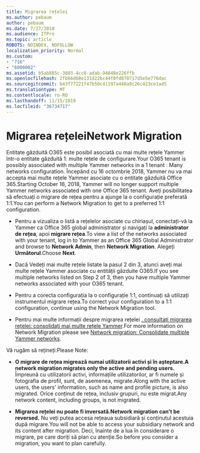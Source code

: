 ```yaml
---
title: Migrarea rețelei
ms.author: pebaum
author: pebaum
ms.date: 7/27/2018
ms.audience: ITPro
ms.topic: article
ROBOTS: NOINDEX, NOFOLLOW
localization_priority: Normal
ms.custom:
- "716"
- "6000002"
ms.assetid: b5ab885c-3803-4cc8-adab-94848e226ffb
ms.openlocfilehash: 2fb66d68e131d22bc44f0fd878717d5e5e776dac
ms.sourcegitcommit: b43f77221f47b50c41197a448a9c26c423ce1ad5
ms.translationtype: MT
ms.contentlocale: ro-RO
ms.lasthandoff: 11/15/2019
ms.locfileid: "36734717"
---
```

# <a name="network-migration"></a><span data-ttu-id="66289-102">Migrarea rețelei</span><span class="sxs-lookup"><span data-stu-id="66289-102">Network Migration</span></span>

<span data-ttu-id="66289-103">Entitate găzduită O365 este posibil asociată cu mai multe rețele Yammer într-o entitate găzduită 1: multe rețele de configurare.</span><span class="sxs-lookup"><span data-stu-id="66289-103">Your O365 tenant is possibly associated with multiple Yammer networks in a 1 tenant : Many networks configuration.</span></span> <span data-ttu-id="66289-104">Începând cu 16 octombrie 2018, Yammer nu va mai accepta mai multe rețele Yammer asociate cu o entitate găzduită Office 365.</span><span class="sxs-lookup"><span data-stu-id="66289-104">Starting October 16, 2018, Yammer will no longer support multiple Yammer networks associated with one Office 365 tenant.</span></span> <span data-ttu-id="66289-105">Aveți posibilitatea să efectuați o migrare de rețea pentru a ajunge la o configurație preferată 1:1.</span><span class="sxs-lookup"><span data-stu-id="66289-105">You can perform a Network Migration to get to a preferred 1:1 configuration.</span></span>
  
- <span data-ttu-id="66289-106">Pentru a vizualiza o listă a rețelelor asociate cu chiriașul, conectați-vă la Yammer ca Office 365 global administrator și navigați la **administrator de rețea**, apoi **migrare rețea**.</span><span class="sxs-lookup"><span data-stu-id="66289-106">To view a list of the networks associated with your tenant, log in to Yammer as an Office 365 Global Administrator and browse to **Network Admin**, then **Network Migration**.</span></span> <span data-ttu-id="66289-107">Alegeți **Următorul**.</span><span class="sxs-lookup"><span data-stu-id="66289-107">Choose **Next**.</span></span>

- <span data-ttu-id="66289-108">Dacă Vedeți mai multe rețele listate la pasul 2 din 3, atunci aveți mai multe rețele Yammer asociate cu entității găzduite O365.</span><span class="sxs-lookup"><span data-stu-id="66289-108">If you see multiple networks listed on Step 2 of 3, then you have multiple Yammer networks associated with your O365 tenant.</span></span>

- <span data-ttu-id="66289-109">Pentru a corecta configurația la o configurație 1:1, continuați să utilizați instrumentul migrare rețea.</span><span class="sxs-lookup"><span data-stu-id="66289-109">To correct your configuration to a 1:1 configuration, continue using the Network Migration tool.</span></span>

- <span data-ttu-id="66289-110">Pentru mai multe informații despre migrarea rețelei [, consultați migrarea rețelei: consolidați mai multe rețele Yammer](https://docs.microsoft.com/yammer/configure-your-yammer-network/consolidate-multiple-yammer-networks).</span><span class="sxs-lookup"><span data-stu-id="66289-110">For more information on Network Migration please see [Network migration: Consolidate multiple Yammer networks](https://docs.microsoft.com/yammer/configure-your-yammer-network/consolidate-multiple-yammer-networks).</span></span>

<span data-ttu-id="66289-111">Vă rugăm să rețineți:</span><span class="sxs-lookup"><span data-stu-id="66289-111">Please Note:</span></span>
  
- <span data-ttu-id="66289-112">**O migrare de rețea migrează numai utilizatorii activi și în așteptare.**</span><span class="sxs-lookup"><span data-stu-id="66289-112">**A network migration migrates only the active and pending users.**</span></span> <span data-ttu-id="66289-113">Împreună cu utilizatorii activi, informațiile utilizatorilor, ar fi numele și fotografia de profil, sunt, de asemenea, migrate.</span><span class="sxs-lookup"><span data-stu-id="66289-113">Along with the active users, the users' information, such as name and profile picture, is also migrated.</span></span> <span data-ttu-id="66289-114">Orice conținut de rețea, inclusiv grupuri, nu este migrat.</span><span class="sxs-lookup"><span data-stu-id="66289-114">Any network content, including groups, is not migrated.</span></span>

- <span data-ttu-id="66289-115">**Migrarea rețelei nu poate fi inversată.**</span><span class="sxs-lookup"><span data-stu-id="66289-115">**Network migration can't be reversed.**</span></span> <span data-ttu-id="66289-116">Nu veți putea accesa rețeaua subsidiară și conținutul acestuia după migrare.</span><span class="sxs-lookup"><span data-stu-id="66289-116">You will not be able to access your subsidiary network and its content after migration.</span></span> <span data-ttu-id="66289-117">Deci, înainte de a lua în considerare o migrare, pe care doriți să plan cu atenție.</span><span class="sxs-lookup"><span data-stu-id="66289-117">So before you consider a migration, you want to plan carefully.</span></span>
